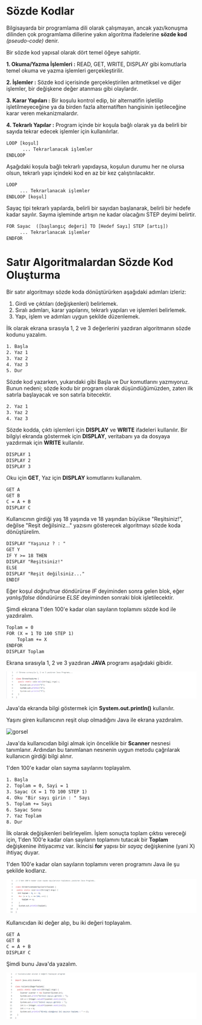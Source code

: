 # Sözde Kodlar

Bilgisayarda bir programlama dili olarak çalışmayan, ancak yazı/konuşma dilinden çok programlama dillerine yakın algoritma ifadelerine **sözde kod** *(pseudo-code)* denir.

Bir sözde kod yapısal olarak dört temel öğeye sahiptir.

**1. Okuma/Yazma İşlemleri :** READ, GET, WRITE, DISPLAY gibi komutlarla temel okuma ve yazma işlemleri gerçekleştirilir.

**2. İşlemler :** Sözde kod içerisinde gerçekleştirilen aritmetiksel ve diğer işlemler, bir değişkene değer atanması gibi olaylardır.

**3. Karar Yapıları :** Bir koşulu kontrol edip, bir alternatifin işletilip işletilmeyeceğine ya da birden fazla alternatiften hangisinin işetileceğine karar veren mekanizmalardır.

**4. Tekrarlı Yapılar :** Program içinde bir koşula bağlı olarak ya da belirli bir sayıda tekrar edecek işlemler için kullanılırlar. 

```
LOOP [koşul]
      ... Tekrarlanacak işlemler
ENDLOOP
```
Aşağıdaki koşula bağlı tekrarlı yapıdaysa, koşulun durumu her ne olursa olsun, tekrarlı yapı içindeki kod en az bir kez çalıştırılacaktır.

```
LOOP
     ... Tekrarlanacak işlemler
ENDLOOP [koşul]
```

Sayaç tipi tekrarlı yapılarda, belirli bir sayıdan başlanarak, belirli bir hedefe kadar sayılır. Sayma işleminde artışın ne kadar olacağını STEP deyimi belirtir.

```
FOR Sayac  ([başlangıç değeri] TO [Hedef Sayı] STEP [artış])
     ... Tekrarlanacak işlemler
ENDFOR
```

# Satır Algoritmalardan Sözde Kod Oluşturma

Bir satır algoritmayı sözde koda dönüştürürken aşağıdaki adımları izleriz:

1. Girdi ve çıktıları (değişkenleri) belirlemek.
2. Sıralı adımları, karar yapılarını, tekrarlı yapıları ve işlemleri belirlemek.
3. Yapı, işlem ve adımları uygun şekilde düzenlemek.

İlk olarak ekrana sırasıyla 1, 2 ve 3 değerlerini yazdıran algoritmanın sözde kodunu yazalım.

```
1. Başla
2. Yaz 1
3. Yaz 2
4. Yaz 3
5. Dur
```
Sözde kod yazarken, yukarıdaki gibi Başla ve Dur komutlarını yazmıyoruz.  Bunun nedeni; sözde kodu bir program olarak düşündüğümüzden, zaten ilk satırla başlayacak ve son satırla bitecektir.

```
2. Yaz 1
3. Yaz 2
4. Yaz 3
```

Sözde kodda, çıktı işlemleri için **DISPLAY** ve **WRITE** ifadeleri kullanılır. Bir bilgiyi ekranda göstermek için **DISPLAY**, veritabanı ya da dosyaya yazdırmak için **WRITE** kullanılır.

```
DISPLAY 1
DISPLAY 2
DISPLAY 3
```

Oku için **GET**, Yaz için **DISPLAY** komutlarını kullanalım.

```
GET A
GET B
C = A + B
DISPLAY C
```

Kullanıcının girdiği yaş 18 yaşında ve 18 yaşından büyükse "Reşitsiniz!", değilse "Reşit değilsiniz..." yazısını gösterecek algoritmayı sözde koda dönüştürelim.

```
DISPLAY "Yaşınız ? : "
GET Y
IF Y >= 18 THEN
DISPLAY "Reşitsiniz!"
ELSE
DISPLAY "Reşit değilsiniz..."
ENDIF
```
 Eğer koşul *doğru/true* döndürürse *IF* deyiminden sonra gelen blok, eğer *yanlış/false* döndürürse *ELSE* deyiminden sonraki blok işletilecektir.
 
 Şimdi ekrana 1'den 100'e kadar olan sayıların toplamını sözde kod ile yazdıralım.
 ```
 Toplam = 0
 FOR (X = 1 TO 100 STEP 1)
     Toplam += X
 ENDFOR
 DISPLAY Toplam
 ```
 
 Ekrana sırasıyla 1, 2 ve 3 yazdıran **JAVA** programı aşağıdaki gibidir.
 
 ![gorsel](https://github.com/SenaOzcn/Algoritma/blob/MIT-License/Algoritmalar%C4%B1Kodlamak/Images/Algoritma_EkranaYazdirma.java%20at%20MIT-License%20%C2%B7%20SenaOzcn_Algoritma%20-%20Brave%2028.04.2022%2018_19_45.png)
 
 Java'da ekranda bilgi göstermek için **System.out.println()** kullanılır.
 
 Yaşını giren kullanıcının reşit olup olmadığını Java ile ekrana yazdıralım.
 
 ![gorsel](https://github.com/SenaOzcn/Algoritma/blob/MIT-License/Algoritmalar%C4%B1Kodlamak/Images/resitlik.png)
 
 Java'da kullanıcıdan bilgi almak için öncelikle bir **Scanner** nesnesi tanımlanır. Ardından bu tanımlanan nesnenin uygun metodu çağrılarak kullanıcın girdiği bilgi alınır.
 
 1'den 100'e kadar olan sayma sayılarını toplayalım.
 
 ```
 1. Başla
 2. Toplam = 0, Sayi = 1
 3. Sayac (X = 1 TO 100 STEP 1)
 4. Oku "Bir sayı girin : " Sayı
 5. Toplam += Sayı
 6. Sayac Sonu
 7. Yaz Toplam
 8. Dur
 ```

İlk olarak değişikenleri belirleyelim. İşlem sonuçta toplam çıktısı vereceği için, 1'den 100'e kadar olan sayıların toplamını tutacak bir **Toplam** değişkenine ihtiyacımız var. İkincisi **for** yapısı bir *sayaç* değişkenine (yani X) ihtiyaç duyar.

1'den 100'e kadar olan sayıların toplamını veren programını Java ile şu şekilde kodlarız. 

![gorsel](https://github.com/SenaOzcn/Algoritma/blob/MIT-License/Algoritmalar%C4%B1Kodlamak/Images/Algoritma_BirdenYuzeKadarSayilarinToplami.java%20at%20MIT-License%20%C2%B7%20SenaOzcn_Algoritma%20-%20Brave%2028.04.2022%2020_19_46.png)

Kullanıcıdan iki değer alıp, bu iki değeri toplayalım.

```
GET A
GET B
C = A + B
DISPLAY C
```

Şimdi bunu Java'da yazalım.

![gorsel](https://github.com/SenaOzcn/Algoritma/blob/MIT-License/Algoritmalar%C4%B1Kodlamak/Images/Algoritma_KullaniciDegerToplami.java%20at%20MIT-License%20%C2%B7%20SenaOzcn_Algoritma%20-%20Brave%2028.04.2022%2020_34_59.png)
